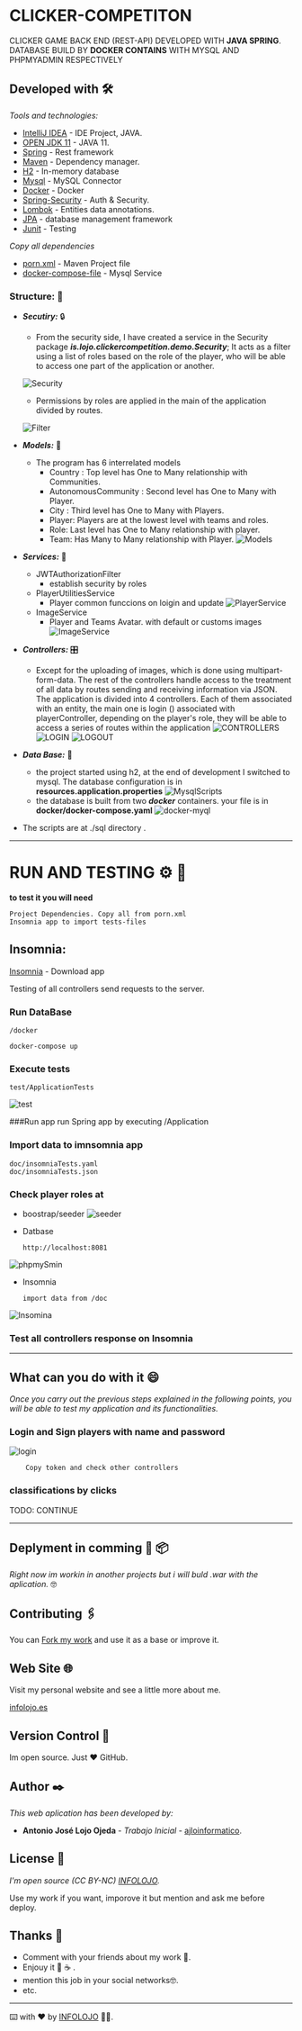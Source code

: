 # CLICKER-COMPETITON
CLICKER GAME BACK END (REST-API) DEVELOPED WITH **JAVA SPRING**. 
DATABASE BUILD BY **DOCKER CONTAINS** WITH MYSQL AND PHPMYADMIN RESPECTIVELY

## Developed with 🛠️

_Tools and technologies:_

* [IntelliJ IDEA](https://www.eclipse.org/) - IDE Project, JAVA.
* [OPEN JDK 11](https://openjdk.java.net/projects/jdk/11/) - JAVA 11.
* [Spring](https://mvnrepository.com/artifact/org.springframework.boot/spring-boot-starter-web) - Rest framework
* [Maven](https://mvnrepository.com/) - Dependency manager.
* [H2](https://mvnrepository.com/artifact/com.h2database/h2) - In-memory database
* [Mysql](https://mvnrepository.com/artifact/org.mariadb.jdbc/mariadb-java-client) - MySQL Connector
* [Docker](https://www.docker.com/) - Docker
* [Spring-Security](https://mvnrepository.com/artifact/org.springframework.security/spring-security-core) - Auth & Security.
* [Lombok](https://mvnrepository.com/artifact/org.projectlombok/lombok) - Entities data annotations.
* [JPA](https://mvnrepository.com/artifact/org.springframework.boot/spring-boot-starter-test) - database management framework 
* [Junit](https://mvnrepository.com/artifact/junit/junit/4.13) - Testing

_Copy all dependencies_
* [porn.xml](pom.xml) - Maven Project file
* [docker-compose-file](docker/docker-compose.yaml) - Mysql Service

### Structure: 🧱

* ***Secutiry:*** 🔒

    * From the security side, I have created a service in the Security package ***is.lojo.clickercompetition.demo.Security***;
    It acts as a filter using a list of roles based on the role of the player, who will be able to access one part of the application or another.
    
    ![Security](doc/img/permisos.png)
    
    * Permissions by roles are applied in the main of the application divided by routes.    
    
    ![Filter](doc/img/filtro.png)

* ***Models:*** 👤
    * The program has 6 interrelated models
        * Country : Top level has One to Many relationship with Communities.
        * AutonomousCommunity : Second level has One to Many with Player.
        * City : Third level has One to Many with Players.
        * Player: Players are at the lowest level with teams and roles.
        * Role: Last level has One to Many relationship with player.
        * Team: Has Many to Many relationship with Player.
    ![Models](doc/img/models.png)
          
* ***Services:*** 📡
    * JWTAuthorizationFilter
        * establish security by roles
    * PlayerUtilitiesService
        * Player common funccions on loigin and update
    ![PlayerService](doc/img/player-service.png)
    * ImageService 
        * Player and Teams Avatar. with default or customs images
    ![ImageService](doc/img/image-service.png)
    
* ***Controllers:*** 🎛️
  * Except for the uploading of images, which is done using multipart-form-data. The rest of the controllers 
    handle access to the treatment of all data by routes sending and receiving information via JSON. The application 
    is divided into 4 controllers. Each of them associated with an entity, the main one is login () associated with 
    playerController, depending on the player's role, they will be able to access a series of routes within the application
    ![CONTROLLERS](doc/img/controllers.png)
    ![LOGIN](doc/img/log-in)
    ![LOGOUT](doc/img/log-out.png)

* ***Data Base:*** 📁
    * the project started using h2, at the end of development I switched to mysql. The database configuration 
      is in **resources.application.properties**
    ![MysqlScripts](doc/img/application-properties.png)
    * the database is built from two ***docker*** containers. your file is in **docker/docker-compose.yaml**
    ![docker-myql](doc/img/docker-mysql.png)
* The scripts are at ./sql directory .

---

# RUN AND TESTING ⚙️ 🔧

__to test it you will need__ 
    
    Project Dependencies. Copy all from porn.xml
    Insomnia app to import tests-files 



## Insomnia:

[Insomnia](https://insomnia.rest/) - Download app

Testing of all controllers send requests to the server.

### Run DataBase
    /docker
```
docker-compose up
```
    

### Execute tests 
    test/ApplicationTests
![test](doc/img/test.png)

###Run app
    run Spring app by executing /Application

### Import data to imnsomnia app
    doc/insomniaTests.yaml
    doc/insomniaTests.json

### Check player roles at
* boostrap/seeder
![seeder](doc/img/seeder.png)
  
* Datbase 
    ```
    http://localhost:8081
    ```
![phpmySmin](doc/img/phpmyadmin.png)

* Insomnia
    ```
    import data from /doc
    ```
![Insomina](doc/img/insomnia.png)

### Test all controllers response on Insomnia

---
## What can you do with it 😄

_Once you carry out the previous steps explained in the following points, you will be able to test my application and its functionalities._

### Login and Sign players with name and password
![login](doc/img/login.png)
```
    Copy token and check other controllers
```
### classifications by clicks
TODO: CONTINUE 


---


## Deplyment in comming 🚀 📦

_Right now im workin in another projects but i will buld .war with the aplication._ 🤓


## Contributing 🖇️

You can [Fork my work](https://github.com/ajloinformatico) and use it as a base or improve it.

## Web Site 🌐

Visit my personal website and see a little more about me.

[infolojo.es](https://www.infolojo.es)

## Version Control 📌

Im open source. Just ❤️ GitHub.

## Author ✒️

_This web aplication has been developed by:_

* **Antonio José Lojo Ojeda** - *Trabajo Inicial* - [ajloinformatico](https://github.com/ajloinformatico).


## License 📄
_I'm open source (CC BY-NC) [INFOLOJO](https://www.infolojo.es)._

Use my work if you want, imporove it but mention and ask me before deploy.



## Thanks 🎁

* Comment with your friends about my work 📢.
* Enjouy it 🍺  ☕ .
* mention this job in your social networks🤓.
* etc.

---
⌨️ with ❤️ by [INFOLOJO](https://www.infolojo.es) 🧑‍💻.